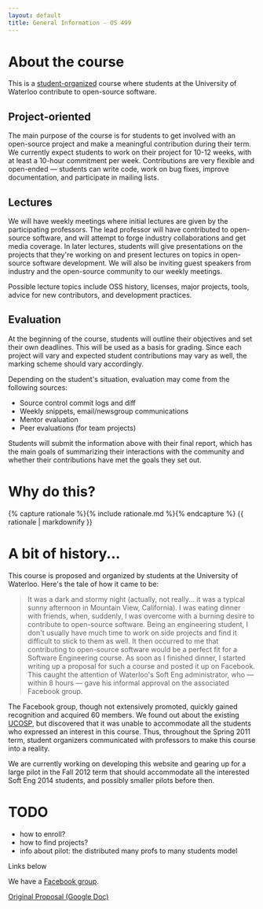 ```yaml
---
layout: default
title: General Information - OS 499
---
```


<h1 id='about-the-course'>About the course</h1>

This is a [student-organized](#history) course where students at the University of Waterloo contribute to open-source software.

## Project-oriented
The main purpose of the course is for students to get involved with an open-source project and make a meaningful contribution during their term. We currently expect students to work on their project for 10-12 weeks, with at least a 10-hour commitment per week. Contributions are very flexible and open-ended &mdash; students can write code, work on bug fixes, improve documentation, and participate in mailing lists.

## Lectures
We will have weekly meetings where initial lectures are given by the participating professors. The lead professor will have contributed to open-source software, and will attempt to forge industry collaborations and get media coverage. In later lectures, students will give presentations on the projects that they're working on and present lectures on topics in open-source software development. We will also be inviting guest speakers from industry and the open-source community to our weekly meetings.

Possible lecture topics include OSS history, licenses, major projects, tools, advice for new contributors, and development practices.

## Evaluation
At the beginning of the course, students will outline their objectives and set their own deadlines. This will be used as a basis for grading. Since each project will vary and expected student contributions may vary as well, the marking scheme should vary accordingly.

Depending on the student's situation, evaluation may come from the following sources:

- Source control commit logs and diff
- Weekly snippets, email/newsgroup communications
- Mentor evaluation
- Peer evaluations (for team projects)

Students will submit the information above with their final report, which has the main goals of summarizing their interactions with the community and whether their contributions have met the goals they set out.


<h1 id='rationale'>Why do this?</h1>

{% capture rationale %}{% include rationale.md %}{% endcapture %}
{{ rationale | markdownify }}


<!--# How do I enroll?-->
<!--TODO-->
<!--- Project and mentor search-->
  <!--- Students can find their own projects and mentors-->
  <!--- There are OSS projects looking for student contribution. See Google Summer of Code (2011 list) and UCOSP-->
  <!--- Students can also select from a list of projects curated by the lead professor-->
  <!--- Lead professor can assist students in searching for projects and mentors-->
  <!--- We will provide an information page or website that students can reference when applying to projects-->
  <!--- Students should have their project selected before enrolling in the course-->
  <!--- lots of projects on GitHub-->

<!--# Pilot-->
<!--TODO-->
<!--For the pilot, instead of having a centralized, 1 professor to many students model, we will have a distributed many profs to many students model. In this way, we can have a low student-professor ratio and make the course scalable, even if professors do not get teaching credit. This is a necessity now because of the lack of teaching resources in the ECE department, making it difficult for ECE to grant professors teaching credit-->

<!--- two different possibilities-->
<!--- here we describe the other distributed model... multiple profs rotate together-->

<h1 id="history">A bit of history...</h1>
This course is proposed and organized by students at the University of Waterloo. Here's the tale of how it came to be:

> It was a dark and stormy night (actually, not really... it was a typical sunny afternoon in Mountain View, California). I was eating dinner with friends, when, suddenly, I was overcome with a burning desire to contribute to open-source software. Being an engineering student, I don't usually have much time to work on side projects and find it difficult to stick to them as well. It then occurred to me that contributing to open-source software would be a perfect fit for a Software Engineering course. As soon as I finished dinner, I started writing up a proposal for such a course and posted it up on Facebook. This caught the attention of Waterloo's Soft Eng administrator, who &mdash; within 8 hours &mdash; gave his informal approval on the associated Facebook group.

The Facebook group, though not extensively promoted, quickly gained recognition and acquired 60 members. We found out about the existing [UCOSP](http://ucosp.ca), but discovered that it was unable to accommodate all the students who expressed an interest in this course. Thus, throughout the Spring 2011 term, student organizers communicated with professors to make this course into a reality.

We are currently working on developing this website and gearing up for a large pilot in the Fall 2012 term that should accommodate all the interested Soft Eng 2014 students, and possibly smaller pilots before then.

# TODO

- how to enroll?
- how to find projects?
- info about pilot: the distributed many profs to many students model

Links below

We have a [Facebook group](http://www.facebook.com/home.php?sk=group_143736372360110&ap=1).

[Original Proposal (Google Doc)](https://docs.google.com/document/d/1yTSIiCd9qjUNOalFboaW_WIGG-UCvn6pQxSKWUgGP18/edit?authkey=CJmR97UH&hl=en_US&authkey=CJmR97UH)
